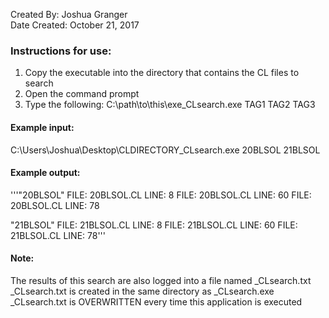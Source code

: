 Created By:       Joshua Granger<br>
Date Created:     October 21, 2017

### Instructions for use:
  1. Copy the executable into the directory that contains the CL files to search
  2. Open the command prompt
  3. Type the following:
      C:\path\to\this\exe\_CLsearch.exe TAG1 TAG2 TAG3
      
#### Example input:
  C:\Users\Joshua\Desktop\CLDIRECTORY\_CLsearch.exe 20BLSOL 21BLSOL
  
#### Example output:
'''"20BLSOL"
    FILE: 20BLSOL.CL    LINE: 8
    FILE: 20BLSOL.CL    LINE: 60
    FILE: 20BLSOL.CL    LINE: 78

"21BLSOL"
    FILE: 21BLSOL.CL    LINE: 8
    FILE: 21BLSOL.CL    LINE: 60
    FILE: 21BLSOL.CL    LINE: 78'''
         
#### Note:
The results of this search are also logged into a file named _CLsearch.txt
     _CLsearch.txt is created in the same directory as _CLsearch.exe<br>
     _CLsearch.txt is OVERWRITTEN every time this application is executed<br>
